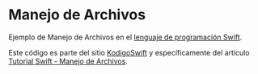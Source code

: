 # Manejo de Archivos
Ejemplo de Manejo de Archivos en el [lenguaje de programación Swift](https://www.kodigoswift.com/el-lenguaje-de-programacion-swift/).

Este código es parte del sitio [KodigoSwift](https://www.kodigoswift.com) y específicamente del artículo [Tutorial Swift - Manejo de Archivos](https://www.kodigoswift.com/tutorial-swift-manejo-de-archivos).
